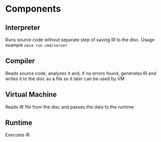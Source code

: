 # Components

## Interpreter

Runs source code without separate step of saving IR to the disc. Usage example `neva run cmd/server`

## Compiler

Reads source code, analyzes it and, if no errors found, generates IR and writes it to the disc as a file so it later can be used by VM

## Virtual Machine

Reads IR file from the disc and passes the data to the runtime

## Runtime

Executes IR
